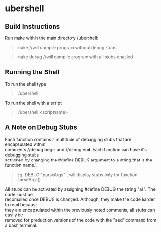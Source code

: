 # ubershell

## Build Instructions
Run make within the main directory /ubershell:

> make //will compile program without debug stubs

> make debug //will compile program with all stubs enabled

## Running the Shell
To run the shell type

> ./ubershell

To run the shell with a script

> ./ubershell \<scriptname\>

## A Note on Debug Stubs
Each function contains a multitude of debugging stubs that are encapsulated within\
comments //debug begin and //debug end. Each function can have it's debugging stubs\
activated by changing the #define DEBUG argument to a string that is the function name.\

> Eg. DEBUG "parseArgs" , will display stubs only for function parseArgs()

All stubs can be activated by assigning #define DEBUG the string "all". The code must be\
recompiled once DEBUG is changed. Although, they make the code harder to read because\
they are encapsulated within the previously noted comments, all stubs can easily be\
removed for production versions of the code with the "sed" command from a bash terminal.
